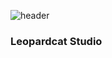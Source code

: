 ![header](https://capsule-render.vercel.app/api?type=soft&color=auto&height=300&section=header&text=hasungYu&fontSize=90)

### Leopardcat Studio

<!--
**hasungYu/hasungYu** is a ✨ _special_ ✨ repository because its `README.md` (this file) appears on your GitHub profile.

Here are some ideas to get you started:

- 🔭 I’m currently working on ...
- 🌱 I’m currently learning ...
- 👯 I’m looking to collaborate on ...
- 🤔 I’m looking for help with ...
- 💬 Ask me about ...
- 📫 How to reach me: ...
- 😄 Pronouns: ...
- ⚡ Fun fact: ...
-->
